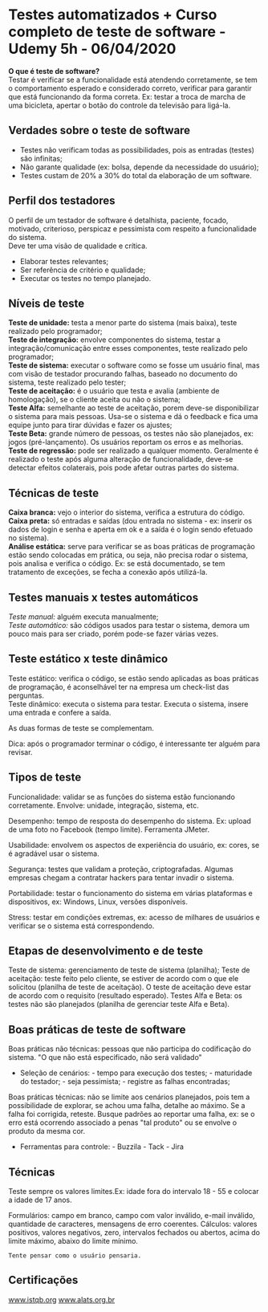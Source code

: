 
# Testes automatizados + Curso completo de teste de software - Udemy 5h - 06/04/2020
  
**O que é teste de software?**  
Testar é verificar se a funcionalidade está atendendo corretamente, se tem o comportamento esperado e considerado correto, verificar para garantir que está funcionando da forma correta. Ex: testar a troca de marcha de uma bicicleta, apertar o botão do controle da televisão para ligá-la.  
  
  
## Verdades sobre o teste de software  
  
- Testes não verificam todas as possibilidades, pois as entradas (testes) são infinitas;  
- Não garante qualidade (ex: bolsa, depende da necessidade do usuário);  
- Testes custam de 20% a 30% do total da elaboração de um software.  
  
  
## Perfil dos testadores  
  
O perfil de um testador de software é detalhista, paciente, focado, motivado, criterioso, perspicaz e pessimista com respeito a funcionalidade do sistema.  
Deve ter uma visão de qualidade e crítica.  
  
- Elaborar testes relevantes;  
- Ser referência de critério e qualidade;  
- Executar os testes no tempo planejado.  
  
## Níveis de teste  
  
**Teste de unidade:** testa a menor parte do sistema (mais baixa), teste realizado pelo programador;  
**Teste de integração:** envolve componentes do sistema, testar a integração/comunicação entre esses componentes, teste realizado pelo programador;  
**Teste de sistema:** executar o software como se fosse um usuário final, mas com visão de testador procurando falhas, baseado no documento do sistema, teste realizado pelo tester;  
**Teste de aceitação:** é o usuário que testa e avalia (ambiente de homologação), se o cliente aceita ou não o sistema;  
**Teste Alfa:** semelhante ao teste de aceitação, porem deve-se disponibilizar o sistema para mais pessoas. Usa-se o sistema e dá o feedback e fica uma equipe junto para tirar dúvidas e fazer os ajustes;  
**Teste Beta:** grande número de pessoas, os testes não são planejados, ex: jogos (pré-lançamento). Os usuários reportam os erros e as melhorias.  
**Teste de regressão:** pode ser realizado a qualquer momento. Geralmente é realizado o teste após alguma alteração de funcionalidade, deve-se detectar efeitos colaterais, pois pode afetar outras partes do sistema.  
  
## Técnicas de teste  
  
**Caixa branca:** vejo o interior do sistema, verifica a estrutura do código.  
**Caixa preta:** só entradas e saídas (dou entrada no sistema - ex: inserir os dados de login e senha e aperta em ok e a saída é o login sendo efetuado no sistema).  
**Análise estática:** serve para verificar se as boas práticas de programação estão sendo colocadas em prática, ou seja, não precisa rodar o sistema, pois analisa e verifica o código. Ex: se está documentado, se tem tratamento de exceções, se fecha a conexão após utilizá-la.  
  
## Testes manuais x testes automáticos  
  
*Teste manual:* alguém executa manualmente;  
*Teste automático:* são códigos usados para testar o sistema, demora um pouco mais para ser criado, porém pode-se fazer várias vezes.  
  
## Teste estático x teste dinâmico  
  
Teste estático: verifica o código, se estão sendo aplicadas as boas práticas de programação, é aconselhável ter na empresa um check-list das perguntas.  
Teste dinâmico: executa o sistema para testar. Executa o sistema, insere uma entrada e confere a saída.  
  
As duas formas de teste se complementam.  
  
Dica: após o programador terminar o código, é interessante ter alguém para revisar.  
  
## Tipos de teste  
  
Funcionalidade: validar se as funções do sistema estão funcionando corretamente. Envolve: unidade, integração, sistema, etc.  
  
Desempenho: tempo de resposta do desempenho do sistema. Ex: upload de uma foto no Facebook (tempo limite). Ferramenta JMeter.  
  
Usabilidade: envolvem os aspectos de experiência do usuário, ex: cores, se é agradável usar o sistema.  
  
Segurança: testes que validam a proteção, criptografadas. Algumas empresas chegam a contratar hackers para tentar invadir o sistema.  
  
Portabilidade: testar o funcionamento do sistema em várias plataformas e dispositivos, ex: Windows, Linux, versões disponíveis.  

Stress: testar em condições extremas, ex: acesso de milhares de usuários e verificar se o sistema está correspondendo.

## Etapas de desenvolvimento e de teste

Teste de sistema: gerenciamento de teste de sistema (planilha);
Teste de aceitação: teste feito pelo cliente, se estiver de acordo com o que ele solicitou (planilha de teste de aceitação). O teste de aceitação deve estar de acordo com o requisito (resultado esperado).
Testes Alfa e Beta: os testes não são planejados (planilha de gerenciar teste Alfa e Beta).

## Boas práticas de teste de software

Boas práticas não técnicas: pessoas que não participa do codificação do sistema. "O que não está especificado, não será validado"

- Seleção de cenários:
		- tempo para execução dos testes;
		- maturidade do testador;
		- seja pessimista;
		- registre as falhas encontradas;

Boas práticas técnicas: não se limite aos cenários planejados, pois tem a possibilidade de explorar, se achou uma falha, detalhe ao máximo. Se a falha foi corrigida, reteste. Busque padrões ao reportar uma falha, ex: se o erro está ocorrendo associado a penas "tal produto" ou se envolve o produto da mesma cor.

 - Ferramentas para controle:
		 - Buzzila
		 - Tack
		 - Jira

## Técnicas

Teste sempre os valores limites.Ex: idade fora do intervalo 18 - 55 e colocar a idade de 17 anos.

Formulários: campo em branco, campo com valor inválido, e-mail inválido, quantidade de caracteres, mensagens de erro coerentes.
Cálculos: valores positivos, valores negativos, zero, intervalos fechados ou abertos, acima do limite máximo, abaixo do limite mínimo.

    Tente pensar como o usuário pensaria.

## Certificações

www.istqb.org
www.alats.org.br
